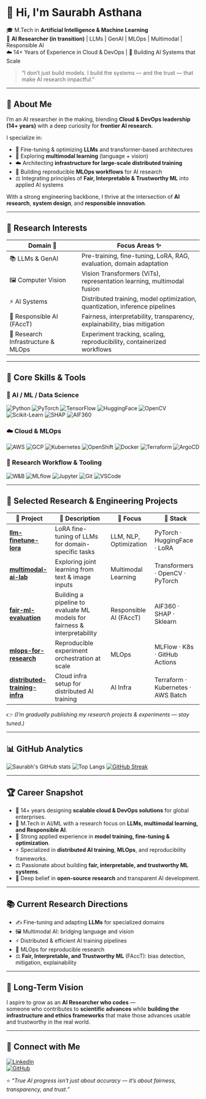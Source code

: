 # 👋 Hi, I'm **Saurabh Asthana**

🎓 M.Tech in **Artificial Intelligence & Machine Learning**  
🔬 **AI Researcher (in transition)** | LLMs | GenAI | MLOps | Multimodal | Responsible AI  
☁️ 14+ Years of Experience in Cloud & DevOps | 🧠 Building AI Systems that Scale

> “I don’t just build models. I build the systems — and the trust — that make AI research impactful.”

---

## 🧠 About Me

I’m an AI researcher in the making, blending **Cloud & DevOps leadership (14+ years)** with a deep curiosity for **frontier AI research**.  

I specialize in:
- 🤖 Fine-tuning & optimizing **LLMs** and transformer-based architectures  
- 🧠 Exploring **multimodal learning** (language + vision)  
- ☁️ Architecting **infrastructure for large-scale distributed training**  
- 🧪 Building reproducible **MLOps workflows** for AI research  
- ⚖️ Integrating principles of **Fair, Interpretable & Trustworthy ML** into applied AI systems

With a strong engineering backbone, I thrive at the intersection of **AI research**, **system design**, and **responsible innovation**.

---

## 🧪 Research Interests

| Domain 🧠                           | Focus Areas ✨                                                                        |
|------------------------------------|---------------------------------------------------------------------------------------|
| 📚 LLMs & GenAI                    | Pre-training, fine-tuning, LoRA, RAG, evaluation, domain adaptation                    |
| 🖼️ Computer Vision                | Vision Transformers (ViTs), representation learning, multimodal fusion               |
| ⚡ AI Systems                      | Distributed training, model optimization, quantization, inference pipelines          |
| 🧭 Responsible AI (FAccT)         | Fairness, interpretability, transparency, explainability, bias mitigation             |
| 🧪 Research Infrastructure & MLOps | Experiment tracking, scaling, reproducibility, containerized workflows               |

---

## 🧰 Core Skills & Tools

### 🧠 AI / ML / Data Science
![Python](https://img.shields.io/badge/Python-3776AB?logo=python&logoColor=white)
![PyTorch](https://img.shields.io/badge/PyTorch-EE4C2C?logo=pytorch)
![TensorFlow](https://img.shields.io/badge/TensorFlow-FF6F00?logo=tensorflow)
![HuggingFace](https://img.shields.io/badge/HuggingFace-yellow?logo=huggingface)
![OpenCV](https://img.shields.io/badge/OpenCV-5C3EE8?logo=opencv)
![Scikit-Learn](https://img.shields.io/badge/Scikit--Learn-F7931E?logo=scikit-learn)
![SHAP](https://img.shields.io/badge/SHAP-grey?logo=python)
![AIF360](https://img.shields.io/badge/AIF360-black?logo=ibm)

### ☁️ Cloud & MLOps
![AWS](https://img.shields.io/badge/AWS-232F3E?logo=amazon-aws)
![GCP](https://img.shields.io/badge/GCP-4285F4?logo=google-cloud)
![Kubernetes](https://img.shields.io/badge/Kubernetes-326CE5?logo=kubernetes)
![OpenShift](https://img.shields.io/badge/OpenShift-EE0000?logo=redhatopenshift)
![Docker](https://img.shields.io/badge/Docker-2496ED?logo=docker)
![Terraform](https://img.shields.io/badge/Terraform-623CE4?logo=terraform)
![ArgoCD](https://img.shields.io/badge/ArgoCD-FF7A59?logo=argo)

### 🧪 Research Workflow & Tooling
![W&B](https://img.shields.io/badge/Weights%20&%20Biases-FE4B2A?logo=weightsandbiases)
![MLflow](https://img.shields.io/badge/MLflow-0194E2?logo=mlflow)
![Jupyter](https://img.shields.io/badge/Jupyter-F37626?logo=jupyter)
![Git](https://img.shields.io/badge/Git-F05032?logo=git)
![VSCode](https://img.shields.io/badge/VSCode-007ACC?logo=visualstudiocode)

---

## 🧪 Selected Research & Engineering Projects

| 🧠 Project | 📝 Description | 🧰 Focus | 🧪 Stack |
|-----------|---------------|---------|---------|
| [**llm-finetune-lora**](#) | LoRA fine-tuning of LLMs for domain-specific tasks | LLM, NLP, Optimization | PyTorch · HuggingFace · LoRA |
| [**multimodal-ai-lab**](#) | Exploring joint learning from text & image inputs | Multimodal Learning | Transformers · OpenCV · PyTorch |
| [**fair-ml-evaluation**](#) | Building a pipeline to evaluate ML models for fairness & interpretability | Responsible AI (FAccT) | AIF360 · SHAP · Sklearn |
| [**mlops-for-research**](#) | Reproducible experiment orchestration at scale | MLOps | MLFlow · K8s · GitHub Actions |
| [**distributed-training-infra**](#) | Cloud infra setup for distributed AI training | AI Infra | Terraform · Kubernetes · AWS Batch |

👉 *(I’m gradually publishing my research projects & experiments — stay tuned.)*

---

## 📊 GitHub Analytics

![Saurabh's GitHub stats](https://github-readme-stats.vercel.app/api?username=saurabhasthana&show_icons=true&theme=tokyonight)
![Top Langs](https://github-readme-stats.vercel.app/api/top-langs/?username=saurabhasthana&layout=compact&theme=tokyonight)
[![GitHub Streak](https://github-readme-streak-stats.herokuapp.com/?user=saurabhasthana&theme=tokyonight)](https://git.io/streak-stats)

---

## 🏆 Career Snapshot

- 🧭 14+ years designing **scalable cloud & DevOps solutions** for global enterprises.  
- 🧠 M.Tech in AI/ML with a research focus on **LLMs, multimodal learning, and Responsible AI**.  
- 🤖 Strong applied experience in **model training, fine-tuning & optimization**.  
- ⚡ Specialized in **distributed AI training**, **MLOps**, and reproducibility frameworks.  
- ⚖️ Passionate about building **fair, interpretable, and trustworthy ML systems**.  
- 🧪 Deep belief in **open-source research** and transparent AI development.

---

## 📚 Current Research Directions

- ✍️ Fine-tuning and adapting **LLMs** for specialized domains  
- 🖼️ Multimodal AI: bridging language and vision  
- ⚡ Distributed & efficient AI training pipelines  
- 🧭 MLOps for reproducible research  
- ⚖️ **Fair, Interpretable, and Trustworthy ML** (FAccT): bias detection, mitigation, explainability

---

## 🌟 Long-Term Vision

I aspire to grow as an **AI Researcher who codes** —  
someone who contributes to **scientific advances** while **building the infrastructure and ethics frameworks** that make those advances usable and trustworthy in the real world.

---

## 🤝 Connect with Me

[![LinkedIn](https://img.shields.io/badge/LinkedIn-blue?logo=linkedin)](https://www.linkedin.com/in/saurabhasthana/)  
[![GitHub](https://img.shields.io/badge/GitHub-black?logo=github)](https://github.com/saurabhasthana)

⭐ *“True AI progress isn’t just about accuracy — it’s about fairness, transparency, and trust.”*
